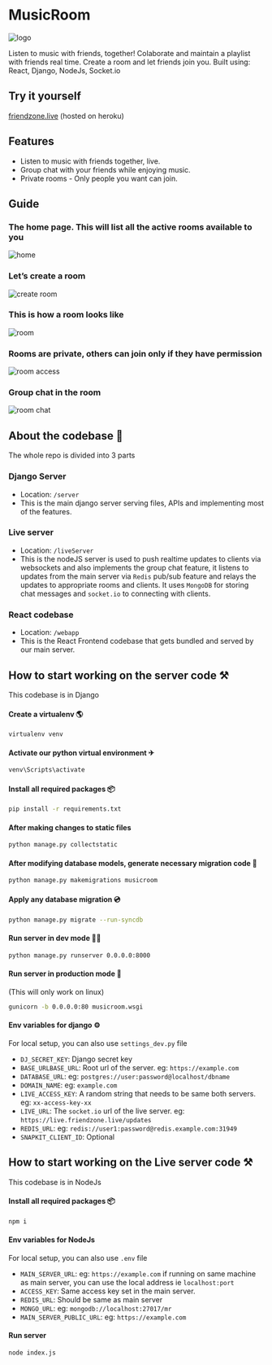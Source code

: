 # MusicRoom

![logo](img/mr.jpg)

Listen to music with friends, together! Colaborate and maintain a playlist with friends real time. Create a room and let friends join you. Built using: React, Django, NodeJs, Socket.io

## Try it yourself

[friendzone.live](https://friendzone.live) (hosted on heroku)

## Features

- Listen to music with friends together, live.
- Group chat with your friends while enjoying music.
- Private rooms - Only people you want can join.

## Guide

### The home page. This will list all the active rooms available to you

![home](img/home.png)

### Let’s create a room

![create room](img/music-picker.png)

### This is how a room looks like

![room](img/room.png)

### Rooms are private, others can join only if they have permission

![room access](img/room-access.png)

### Group chat in the room

![room chat](img/chat.png)

## About the codebase 📁

The whole repo is divided into 3 parts

### Django Server

- Location: `/server`
- This is the main django server serving files, APIs and implementing most of the features.

### Live server

- Location: `/liveServer`
- This is the nodeJS server is used to push realtime updates to clients via websockets and also implements the group chat feature, it listens to updates from the main server via `Redis` pub/sub feature and relays the updates to appropriate rooms and clients. It uses `MongoDB` for storing chat messages and `socket.io` to connecting with clients.

### React codebase

- Location: `/webapp`
- This is the React Frontend codebase that gets bundled and served by our main server.

## How to start working on the server code ⚒

This codebase is in Django

#### Create a virtualenv 🌎

```bash
virtualenv venv
```

#### Activate our python virtual environment ✈

```bash
venv\Scripts\activate
```

#### Install all required packages 📦

```bash
pip install -r requirements.txt
```

#### After making changes to static files

```bash
python manage.py collectstatic
```

#### After modifying database models, generate necessary migration code 💾

```bash
python manage.py makemigrations musicroom
```

#### Apply any database migration 💿

```bash
python manage.py migrate --run-syncdb
```

#### Run server in dev mode 🏃‍♀️

```bash
python manage.py runserver 0.0.0.0:8000
```

#### Run server in production mode 🏁

  (This will only work on linux)

```bash
gunicorn -b 0.0.0.0:80 musicroom.wsgi
```

#### Env variables for django ⚙

For local setup, you can also use `settings_dev.py` file

- `DJ_SECRET_KEY`: Django secret key
- `BASE_URLBASE_URL`: Root url of the server. eg: `https://example.com`
- `DATABASE_URL`: eg: `postgres://user:password@localhost/dbname`
- `DOMAIN_NAME`: eg: `example.com`
- `LIVE_ACCESS_KEY`: A random string that needs to be same both servers. eg: `xx-access-key-xx`
- `LIVE_URL`: The `socket.io` url of the live server. eg: `https://live.friendzone.live/updates`
- `REDIS_URL`: eg: `redis://user1:password@redis.example.com:31949`
- `SNAPKIT_CLIENT_ID`: Optional

## How to start working on the Live server code ⚒

This codebase is in NodeJs

#### Install all required packages 📦

```bash
npm i
```

#### Env variables for NodeJs

For local setup, you can also use `.env` file

- `MAIN_SERVER_URL`: eg: `https://example.com` if running on same machine as main server, you can use the local address ie `localhost:port`
- `ACCESS_KEY`: Same access key set in the main server.
- `REDIS_URL`: Should be same as main server
- `MONGO_URL`: eg: `mongodb://localhost:27017/mr`
- `MAIN_SERVER_PUBLIC_URL`: eg: `https://example.com`

#### Run server

```bash
node index.js
```
